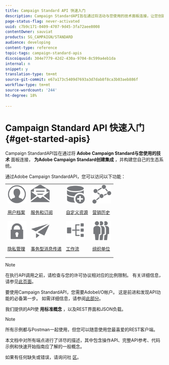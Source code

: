 ```yaml
---
title: Campaign Standard API 快速入门
description: Campaign StandardAPI旨在通过将活动与您使用的技术面板连接，让您创建集成并构建自己的生态系统。
page-status-flag: never-activated
uuid: c7b9c171-0409-4707-9d45-3fa72aee8008
contentOwner: sauviat
products: SG_CAMPAIGN/STANDARD
audience: developing
content-type: reference
topic-tags: campaign-standard-apis
discoiquuid: 304e7779-42d2-430a-9704-8c599a4eb1da
internal: n
snippet: y
translation-type: tm+mt
source-git-commit: e67a173c5409d7693a3d7dab8f8ca3b03aeb886f
workflow-type: tm+mt
source-wordcount: '244'
ht-degree: 18%

---
```



# Campaign Standard API 快速入门 {#get-started-apis}

Campaign StandardAPI旨在通过将 **Adobe Campaign Standard与您使用的技术** 面板连接， **为Adobe Campaign Standard创建集成** ，并构建您自己的生态系统。

通过Adobe Campaign StandardAPI，您可以访问以下功能：

<table><tr>
 <td valign="top"><a href="../../api/using/retrieving-profiles.md"><img width="60px" alt="条件" src="assets/icon_profile.svg"/></a><p><a href="../../api/using/retrieving-profiles.md">用户档案</a></p></td>
<td valign="top"><a href="../../api/using/creating-a-service.md"><img width="60px" alt="条件" src="assets/icon_services.svg"/></a><p><a href="../../api/using/creating-a-service.md">服务和订阅</a></p></td>
<td valign="top"><a href="../../api/using/interacting-with-custom-resources.md"><img width="60px" alt="条件" src="assets/icon_customresources.svg"/></a><p><a href="../../api/using/interacting-with-custom-resources.md">自定义资源</a></p></td>
<td valign="top"><a href="../../api/using/interacting-with-marketing-history.md"><img width="60px" alt="条件" src="assets/icon_marketinghistory.svg"/></a><p><a href="../../api/using/interacting-with-marketing-history.md">营销历史</a></p></td>
</tr>
<tr>
<td valign="top"><a href="../../api/using/creating-a-privacy-request.md"><img width="60px" alt="条件" src="assets/icon_privacy.svg"/></a><p><a href="../../api/using/creating-a-privacy-request.md">隐私管理</a></p></td>
<td valign="top"><a href="../../api/using/managing-transactional-messages.md"><img width="60px" alt="条件" src="assets/icon_transactionalmessage.svg"/></a><p><a href="../../api/using/managing-transactional-messages.md">事务型消息传递</a></p></td>
<td valign="top"><a href="../../api/using/controlling-a-workflow.md"><img width="60px" alt="条件" src="assets/icon_workflows.svg"/></a><p><a href="../../api/using/controlling-a-workflow.md">工作流</a></p></td>
<td valign="top"><a href="../../api/using/retrieving-an-organizational-unit.md"><img width="60px" alt="条件" src="assets/icon_units.svg"/></a><p><a href="../../api/using/retrieving-an-organizational-unit.md">组织单位</a></p></td>
</tr></table>

>[!NOTE]
>
>在执行API调用之前，请检查与您的许可协议相对应的比例限制。 有关详细信息，请参见[此页面](https://helpx.adobe.com/legal/product-descriptions/campaign-standard.html#ITInfrastructureResourcesbyActiveProfilesTiers)。

要使用Campaign StandardAPI，您需要AdobeI/O帐户。 这是前进和发现API功能的必备第一步。
如需详细信息，请参阅[此部分](../../api/using/setting-up-api-access.md)。

我们提供的API使 **用标准概念** ，以及REST界面和JSON负载。

>[!NOTE]
>
>所有示例都与Postman一起使用，但您可以随意使用您最喜爱的REST客户端。

本文档中对所有端点进行了详尽的描述，其中包含操作API、完整API参考、代码示例和快速开始指南应了解的一般概念。

如果有任何缺失或错误，请询问社 [区](https://experienceleaguecommunities.adobe.com/t5/adobe-campaign-standard/ct-p/adobe-campaign-standard-community)。
